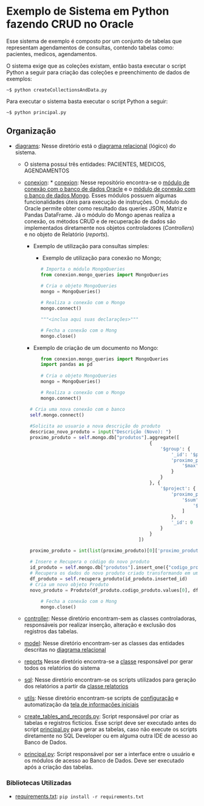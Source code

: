 # Exemplo de Sistema em Python fazendo CRUD no Oracle

Esse sistema de exemplo é composto por um conjunto de tabelas que representam agendamentos de consultas, contendo tabelas como: pacientes, medicos, agendamentos.

O sistema exige que as coleções existam, então basta executar o script Python a seguir para criação das coleções e preenchimento de dados de exemplos:
```shell
~$ python createCollectionsAndData.py
```

Para executar o sistema basta executar o script Python a seguir:
```shell
~$ python principal.py
```


## Organização
- [diagrams](diagrams): Nesse diretório está o [diagrama relacional](diagrams/SistemaConsulta.pdf) (lógico) do sistema.
    * O sistema possui três entidades: PACIENTES, MEDICOS, AGENDAMENTOS
    * [conexion](src/conexion): * [conexion](src/conexion): Nesse repositório encontra-se o [módulo de conexão com o banco de dados Oracle](src/conexion/oracle_queries.py) e o [módulo de conexão com o banco de dados Mongo](src/conexion/mongo_queries.py). Esses módulos possuem algumas funcionalidades úteis para execução de instruções. O módulo do Oracle permite obter como resultado das queries JSON, Matriz e Pandas DataFrame. Já o módulo do Mongo apenas realiza a conexão, os métodos CRUD e de recuperação de dados são implementados diretamente nos objetos controladores (_Controllers_) e no objeto de Relatório (_reports_).

      - Exemplo de utilização para consultas simples:

        - Exemplo de utilização para conexão no Mongo;
      ```python
            # Importa o módulo MongoQueries
            from conexion.mongo_queries import MongoQueries
            
            # Cria o objeto MongoQueries
            mongo = MongoQueries()

            # Realiza a conexão com o Mongo
            mongo.connect()

            """<inclua aqui suas declarações>"""

            # Fecha a conexão com o Mong
            mongo.close()
      ```
      - Exemplo de criação de um documento no Mongo:
      ```python
            from conexion.mongo_queries import MongoQueries
            import pandas as pd
            
            # Cria o objeto MongoQueries
            mongo = MongoQueries()

            # Realiza a conexão com o Mongo
            mongo.connect()

        # Cria uma nova conexão com o banco
        self.mongo.connect()
        
        #Solicita ao usuario a nova descrição do produto
        descricao_novo_produto = input("Descrição (Novo): ")
        proximo_produto = self.mongo.db["produtos"].aggregate([
                                                    {
                                                        '$group': {
                                                            '_id': '$produtos', 
                                                            'proximo_produto': {
                                                                '$max': '$codigo_produto'
                                                            }
                                                        }
                                                    }, {
                                                        '$project': {
                                                            'proximo_produto': {
                                                                '$sum': [
                                                                    '$proximo_produto', 1
                                                                ]
                                                            }, 
                                                            '_id': 0
                                                        }
                                                    }
                                                ])

        proximo_produto = int(list(proximo_produto)[0]['proximo_produto'])
        
        # Insere e Recupera o código do novo produto
        id_produto = self.mongo.db["produtos"].insert_one({"codigo_produto": proximo_produto, "descricao_produto": descricao_novo_produto})
        # Recupera os dados do novo produto criado transformando em um DataFrame
        df_produto = self.recupera_produto(id_produto.inserted_id)
        # Cria um novo objeto Produto
        novo_produto = Produto(df_produto.codigo_produto.values[0], df_produto.descricao_produto.values[0])

            # Fecha a conexão com o Mong
            mongo.close()


    * [controller](src/controller/): Nesse diretório encontram-sem as classes controladoras, responsáveis por realizar inserção, alteração e exclusão dos registros das tabelas.
    * [model](src/model/): Nesse diretório encontram-ser as classes das entidades descritas no [diagrama relacional](diagrams/DIAGRAMA_RELACIONAL_AGENDAMENTOS.pdf)
    * [reports](src/reports/) Nesse diretório encontra-se a [classe](src/reports/relatorios.py) responsável por gerar todos os relatórios do sistema
    * [sql](src/sql/): Nesse diretório encontram-se os scripts utilizados para geração dos relatórios a partir da [classe relatorios](src/reports/relatorios.py)
    * [utils](src/utils/): Nesse diretório encontram-se scripts de [configuração](src/utils/config.py) e automatização da [tela de informações iniciais](src/utils/splash_screen.py)
    * [create_tables_and_records.py](src/create_tables_and_records.py): Script responsável por criar as tabelas e registros fictícios. Esse script deve ser executado antes do script [principal.py](src/principal.py) para gerar as tabelas, caso não execute os scripts diretamente no SQL Developer ou em alguma outra IDE de acesso ao Banco de Dados.
    * [principal.py](src/principal.py): Script responsável por ser a interface entre o usuário e os módulos de acesso ao Banco de Dados. Deve ser executado após a criação das tabelas.

### Bibliotecas Utilizadas
- [requirements.txt](src/requirements.txt): `pip install -r requirements.txt`
